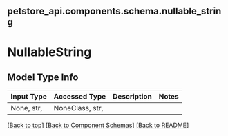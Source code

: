 <a name="top"></a>
## petstore_api.components.schema.nullable_string
# NullableString

## Model Type Info
Input Type | Accessed Type | Description | Notes
------------ | ------------- | ------------- | -------------
None, str,  | NoneClass, str,  |  | 

[[Back to top]](#top) [[Back to Component Schemas]](../../../README.md#Component-Schemas) [[Back to README]](../../../README.md)